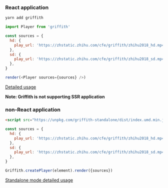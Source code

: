 ### React application

```bash
yarn add griffith
```

```js
import Player from 'griffith'

const sources = {
  hd: {
    play_url: 'https://zhstatic.zhihu.com/cfe/griffith/zhihu2018_hd.mp4',
  },
  sd: {
    play_url: 'https://zhstatic.zhihu.com/cfe/griffith/zhihu2018_sd.mp4',
  },
}

render(<Player sources={sources} />)
```

[Detailed usage](./usage)

**Note: Griffith is not supporting SSR application**

### non-React application

```html
<script src="https://unpkg.com/griffith-standalone/dist/index.umd.min.js"></script>
```

```js
const sources = {
  hd: {
    play_url: 'https://zhstatic.zhihu.com/cfe/griffith/zhihu2018_hd.mp4',
  },
  sd: {
    play_url: 'https://zhstatic.zhihu.com/cfe/griffith/zhihu2018_sd.mp4',
  },
}

Griffith.createPlayer(element).render({sources})
```

[Standalone mode detailed usage](./griffith-standalone)
